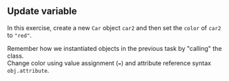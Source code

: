 ## Update variable 

In this exercise, create a new `Car` object `car2` and then set the `color` 
of `car2` to `"red"`.  

<div class='hint'>Remember how we instantiated objects in the previous task by 
"calling" the class.</div>
<div class='hint'>Change color using value assignment (<code>=</code>) and 
attribute reference syntax <code>obj.attribute</code>.</div>
